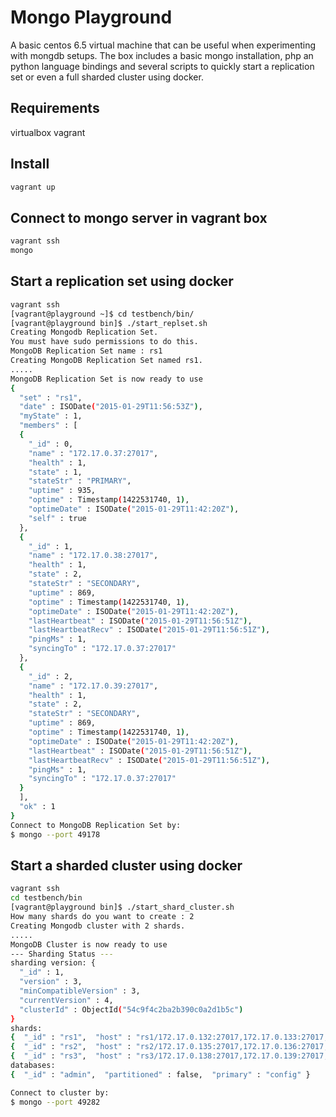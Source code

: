 # Mongo Playground

A basic centos 6.5 virtual machine that can be useful when experimenting with mongdb
setups. The box includes a basic mongo installation, php an python language bindings
and several scripts to quickly start a replication set or even a full sharded cluster using docker.

## Requirements
virtualbox
vagrant

## Install

``` bash
vagrant up
```

## Connect to mongo server in vagrant box

``` bash
vagrant ssh
mongo
```

## Start a replication set using docker

``` bash
vagrant ssh
[vagrant@playground ~]$ cd testbench/bin/
[vagrant@playground bin]$ ./start_replset.sh
Creating Mongodb Replication Set.
You must have sudo permissions to do this.
MongoDB Replication Set name : rs1
Creating MongoDB Replication Set named rs1.
.....
MongoDB Replication Set is now ready to use
{
  "set" : "rs1",
  "date" : ISODate("2015-01-29T11:56:53Z"),
  "myState" : 1,
  "members" : [
  {
    "_id" : 0,
    "name" : "172.17.0.37:27017",
    "health" : 1,
    "state" : 1,
    "stateStr" : "PRIMARY",
    "uptime" : 935,
    "optime" : Timestamp(1422531740, 1),
    "optimeDate" : ISODate("2015-01-29T11:42:20Z"),
    "self" : true
  },
  {
    "_id" : 1,
    "name" : "172.17.0.38:27017",
    "health" : 1,
    "state" : 2,
    "stateStr" : "SECONDARY",
    "uptime" : 869,
    "optime" : Timestamp(1422531740, 1),
    "optimeDate" : ISODate("2015-01-29T11:42:20Z"),
    "lastHeartbeat" : ISODate("2015-01-29T11:56:51Z"),
    "lastHeartbeatRecv" : ISODate("2015-01-29T11:56:51Z"),
    "pingMs" : 1,
    "syncingTo" : "172.17.0.37:27017"
  },
  {
    "_id" : 2,
    "name" : "172.17.0.39:27017",
    "health" : 1,
    "state" : 2,
    "stateStr" : "SECONDARY",
    "uptime" : 869,
    "optime" : Timestamp(1422531740, 1),
    "optimeDate" : ISODate("2015-01-29T11:42:20Z"),
    "lastHeartbeat" : ISODate("2015-01-29T11:56:51Z"),
    "lastHeartbeatRecv" : ISODate("2015-01-29T11:56:51Z"),
    "pingMs" : 1,
    "syncingTo" : "172.17.0.37:27017"
  }
  ],
  "ok" : 1
}
Connect to MongoDB Replication Set by:
$ mongo --port 49178
```

## Start a sharded cluster using docker

``` bash
vagrant ssh
cd testbench/bin
[vagrant@playground bin]$ ./start_shard_cluster.sh
How many shards do you want to create : 2
Creating Mongodb cluster with 2 shards.
.....
MongoDB Cluster is now ready to use
--- Sharding Status ---
sharding version: {
  "_id" : 1,
  "version" : 3,
  "minCompatibleVersion" : 3,
  "currentVersion" : 4,
  "clusterId" : ObjectId("54c9f4c2ba2b390c0a2d1b5c")
}
shards:
{  "_id" : "rs1",  "host" : "rs1/172.17.0.132:27017,172.17.0.133:27017,172.17.0.134:27017" }
{  "_id" : "rs2",  "host" : "rs2/172.17.0.135:27017,172.17.0.136:27017,172.17.0.137:27017" }
{  "_id" : "rs3",  "host" : "rs3/172.17.0.138:27017,172.17.0.139:27017,172.17.0.140:27017" }
databases:
{  "_id" : "admin",  "partitioned" : false,  "primary" : "config" }

Connect to cluster by:
$ mongo --port 49282
```
